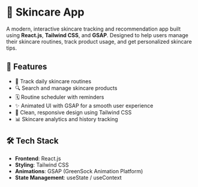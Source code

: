 # 🌿 Skincare App

A modern, interactive skincare tracking and recommendation app built using **React.js**, **Tailwind CSS**, and **GSAP**. Designed to help users manage their skincare routines, track product usage, and get personalized skincare tips.

## 🚀 Features

- 🧴 Track daily skincare routines
- 🔍 Search and manage skincare products
- 🗓️ Routine scheduler with reminders
- ✨ Animated UI with GSAP for a smooth user experience
- 💅 Clean, responsive design using Tailwind CSS
- 📊 Skincare analytics and history tracking

## 🛠 Tech Stack

- **Frontend**: React.js
- **Styling**: Tailwind CSS
- **Animations**: GSAP (GreenSock Animation Platform)
- **State Management**: useState / useContext 

